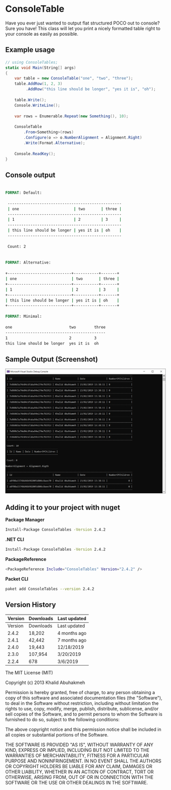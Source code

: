 # ConsoleTable

Have you ever just wanted to output flat structured POCO out to console? Sure you have! This class will let you print a nicely formatted table right to your console as easily as possible.

## Example usage
```csharp
// using ConsoleTables;
static void Main(String[] args)
{
    var table = new ConsoleTable("one", "two", "three");
    table.AddRow(1, 2, 3)
         .AddRow("this line should be longer", "yes it is", "oh");

    table.Write();
    Console.WriteLine();

    var rows = Enumerable.Repeat(new Something(), 10);

    ConsoleTable
        .From<Something>(rows)
        .Configure(o => o.NumberAlignment = Alignment.Right)
        .Write(Format.Alternative);

    Console.ReadKey();
}
```

## Console output
```bat

FORMAT: Default:

 --------------------------------------------------
 | one                        | two       | three |
 --------------------------------------------------
 | 1                          | 2         | 3     |
 --------------------------------------------------
 | this line should be longer | yes it is | oh    |
 --------------------------------------------------

 Count: 2


FORMAT: Alternative:

+----------------------------+-----------+-------+
| one                        | two       | three |
+----------------------------+-----------+-------+
| 1                          | 2         | 3     |
+----------------------------+-----------+-------+
| this line should be longer | yes it is | oh    |
+----------------------------+-----------+-------+

FORMAT: Minimal:

one                         two        three
--------------------------------------------
1                           2          3
this line should be longer  yes it is  oh
```

## Sample Output (Screenshot)

![screenshot](/screenshot.PNG)

## Adding it to your project with nuget

**Package Manager**

```sh
Install-Package ConsoleTables -Version 2.4.2
```

**.NET CLI**

```sh
Install-Package ConsoleTables -Version 2.4.2
```
**PackageReference**

```sh
<PackageReference Include="ConsoleTables" Version="2.4.2" />
```
**Packet CLI**

```sh
paket add ConsoleTables --version 2.4.2
```

## Version History

| Version       | Downloads    | Last updated  |
| ------------- |--------------|---------------|
| Version       |Downloads	   |Last updated   |
| 2.4.2 	    |18,202 	   |4 months ago   |
| 2.4.1 	    |42,442 	   |7 months ago   |
| 2.4.0 	    |19,443 	   |12/18/2019     |
| 2.3.0 	    |107,954 	   |3/20/2019 	   |
| 2.2.4 	    |678           |3/6/2019       |

The MIT License (MIT)

Copyright (c) 2013 Khalid Abuhakmeh

Permission is hereby granted, free of charge, to any person obtaining a copy
of this software and associated documentation files (the "Software"), to deal
in the Software without restriction, including without limitation the rights
to use, copy, modify, merge, publish, distribute, sublicense, and/or sell
copies of the Software, and to permit persons to whom the Software is
furnished to do so, subject to the following conditions:

The above copyright notice and this permission notice shall be included in
all copies or substantial portions of the Software.

THE SOFTWARE IS PROVIDED "AS IS", WITHOUT WARRANTY OF ANY KIND, EXPRESS OR
IMPLIED, INCLUDING BUT NOT LIMITED TO THE WARRANTIES OF MERCHANTABILITY,
FITNESS FOR A PARTICULAR PURPOSE AND NONINFRINGEMENT. IN NO EVENT SHALL THE
AUTHORS OR COPYRIGHT HOLDERS BE LIABLE FOR ANY CLAIM, DAMAGES OR OTHER
LIABILITY, WHETHER IN AN ACTION OF CONTRACT, TORT OR OTHERWISE, ARISING FROM,
OUT OF OR IN CONNECTION WITH THE SOFTWARE OR THE USE OR OTHER DEALINGS IN
THE SOFTWARE.
